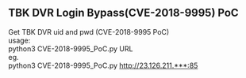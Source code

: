 ## TBK DVR Login Bypass(CVE-2018-9995) PoC

Get TBK DVR uid and pwd (CVE-2018-9995 PoC)  
usage:  
    python3 CVE-2018-9995_PoC.py URL  
eg.  
    python3 CVE-2018-9995_PoC.py http://23.126.211.***:85
